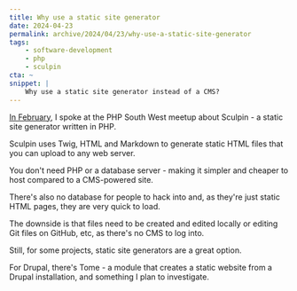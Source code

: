 ```yaml
---
title: Why use a static site generator
date: 2024-04-23
permalink: archive/2024/04/23/why-use-a-static-site-generator
tags:
    - software-development
    - php
    - sculpin
cta: ~
snippet: |
    Why use a static site generator instead of a CMS?
---
```


[In February][yesterday], I spoke at the PHP South West meetup about Sculpin - a static site generator written in PHP.

Sculpin uses Twig, HTML and Markdown to generate static HTML files that you can upload to any web server.

You don't need PHP or a database server - making it simpler and cheaper to host compared to a CMS-powered site.

There's also no database for people to hack into and, as they're just static HTML pages, they are very quick to load.

The downside is that files need to be created and edited locally or editing Git files on GitHub, etc, as there's no CMS to log into.

Still, for some projects, static site generators are a great option.

For Drupal, there's Tome - a module that creates a static website from a Drupal installation, and something I plan to investigate.

[yesterday]: {{site.url}}/archive/2024/04/22/building-websites-with-php-and-sculpin
